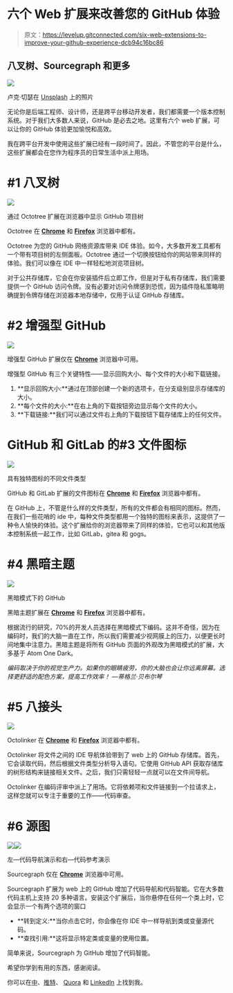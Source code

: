 # 六个 Web 扩展来改善您的 GitHub 体验

> 原文：<https://levelup.gitconnected.com/six-web-extensions-to-improve-your-github-experience-dcb94c16bc86>

## 八叉树、Sourcegraph 和更多

![](img/4130eb3235fbd919278fec4fea7f1be1.png)

卢克·切瑟在 [Unsplash](https://unsplash.com?utm_source=medium&utm_medium=referral) 上的照片

无论你是后端工程师、设计师，还是跨平台移动开发者，我们都需要一个版本控制系统。对于我们大多数人来说，GitHub 是必去之地。这里有六个 web 扩展，可以让你的 GitHub 体验更加愉悦和高效。

我在跨平台开发中使用这些扩展已经有一段时间了。因此，不管您的平台是什么，这些扩展都会在您作为程序员的日常生活中派上用场。

# #1 八叉树

![](img/fbed2ef3300f49b595c97bc4deffebfd.png)

通过 Octotree 扩展在浏览器中显示 GitHub 项目树

Octotree 在 [**Chrome**](https://chrome.google.com/webstore/detail/octotree/bkhaagjahfmjljalopjnoealnfndnagc?hl=en) 和 [**Firefox**](https://addons.mozilla.org/en-US/firefox/addon/octotree/?src=search) 浏览器中都有。

Octotree 为您的 GitHub 网络资源库带来 IDE 体验。如今，大多数开发工具都有一个带有项目树的左侧面板。Octotree 通过一个切换按钮给你的网站带来同样的体验。我们可以像在 IDE 中一样轻松地浏览项目树。

对于公共存储库，它会在你安装插件后立即工作，但是对于私有存储库，我们需要提供一个 GitHub 访问令牌。没有必要对访问令牌感到恐慌，因为插件隐私策略明确提到令牌存储在浏览器本地存储中，仅用于认证 GitHub 存储库。

# #2 增强型 GitHub

![](img/4d9d05ffe8d237c2b4fb45bd407c46ce.png)

增强型 GitHub 扩展仅在 [**Chrome**](https://chrome.google.com/webstore/detail/enhanced-github/anlikcnbgdeidpacdbdljnabclhahhmd?hl=en) 浏览器中可用。

增强型 GitHub 有三个关键特性——显示回购大小、每个文件的大小和下载链接。

1.  **显示回购大小:**通过在顶部创建一个新的选项卡，在分支级别显示存储库的大小。
2.  **每个文件的大小:**在右上角的下载按钮旁边显示每个文件的大小。
3.  **下载链接:**我们可以通过文件右上角的下载按钮下载存储库上的任何文件。

# GitHub 和 GitLab 的#3 文件图标

![](img/8f62b4c1c1661eba3fe0927b3e525c5f.png)

具有独特图标的不同文件类型

GitHub 和 GitLab 扩展的文件图标在 [**Chrome**](https://chrome.google.com/webstore/detail/file-icon-for-github-and/ficfmibkjjnpogdcfhfokmihanoldbfe?hl=en) 和 [**Firefox**](https://addons.mozilla.org/en-US/firefox/addon/github-file-icon/?src=search) 浏览器中都有。

在 GitHub 上，不管是什么样的文件类型，所有的文件都会有相同的图标。然而，在我们一些花哨的 ide 中，每种文件类型都用一个独特的图标来表示，这提供了一种令人愉快的体验。这个扩展给你的浏览器带来了同样的体验，它也可以和其他版本控制系统一起工作，比如 GitLab，gitea 和 gogs。

# #4 黑暗主题

![](img/ee9b029c48c898de11d97419fe1217e2.png)

黑暗模式下的 GitHub

黑暗主题扩展在 [**Chrome**](https://chrome.google.com/webstore/detail/github-dark-theme/odkdlljoangmamjilkamahebpkgpeacp?hl=en) 和 [**Firefox**](https://addons.mozilla.org/en-US/firefox/addon/github-dark-theme/?src=search) 浏览器中都有。

根据流行的研究，70%的开发人员选择在黑暗模式下编码。这并不奇怪，因为在编码时，我们的大脑一直在工作，所以我们需要减少视网膜上的压力，以便更长时间地集中注意力。黑暗主题是将所有 GitHub 页面的外观改为黑暗模式的扩展，大多基于 Atom One Dark。

*编码取决于你的视觉生产力。如果你的眼睛疲劳，你的大脑也会让你远离屏幕。选择更舒适的配色方案，提高工作效率！
—蒂格兰·贝布尔琴*

# #5 八接头

![](img/1b5879faad39c7e95ab27f1deaab054a.png)

Octolinker 在 [**Chrome**](https://chrome.google.com/webstore/detail/octolinker/jlmafbaeoofdegohdhinkhilhclaklkp?hl=en) 和 [**Firefox**](https://addons.mozilla.org/en-US/firefox/addon/octolinker/?src=search) 浏览器中都有。

Octolinker 将文件之间的 IDE 导航体验带到了 web 上的 GitHub 存储库。首先，它会读取代码，然后根据文件类型分析导入语句。它使用 GitHub API 获取存储库的树形结构来链接相关文件。之后，我们只需轻轻一点就可以在文件间导航。

Octolinker 在编码评审中派上了用场。它将依赖项和文件链接到一个拉请求上，这样您就可以专注于重要的工作——代码审查。

# #6 源图

![](img/f941bd0b714377bd939ca8cc573d5add.png)![](img/3e060d69e7e6b63f50a3610065528c47.png)

左—代码导航演示和右—代码参考演示

Sourcegraph 仅在 [**Chrome**](https://chrome.google.com/webstore/detail/sourcegraph/dgjhfomjieaadpoljlnidmbgkdffpack?hl=en) 浏览器中可用。

Sourcegraph 扩展为 web 上的 GitHub 增加了代码导航和代码智能。它在大多数代码主机上支持 20 多种语言。安装这个扩展后，当你悬停在任何一个类上时，它会显示一个有两个选项的窗口

*   **转到定义:**当你点击它时，你会像在你 IDE 中一样导航到类或变量源代码。
*   **查找引用:**这将显示特定类或变量的使用位置。

简单来说，Sourcegraph 为 GitHub 增加了代码智能。

希望你学到有用的东西，感谢阅读。

你可以在[中](https://medium.com/@sgkantamani)、[推特](https://twitter.com/SG5202)、 [Quora](https://www.quora.com/profile/Siva-Ganesh-Kantamani-1) 和 [LinkedIn](https://www.linkedin.com/in/siva-kantamani-bb59309b/) 上找到我。